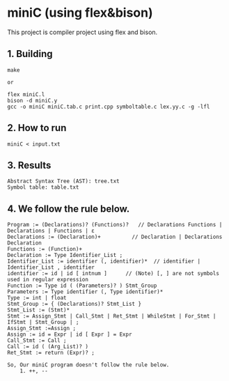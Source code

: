 miniC (using flex&bison)
========
This project is compiler project using flex and bison.

## 1. Building
    make
    
    or

    flex miniC.l
    bison -d miniC.y
    gcc -o miniC miniC.tab.c print.cpp symboltable.c lex.yy.c -g -lfl
    
## 2. How to run
    miniC < input.txt

## 3. Results
    Abstract Syntax Tree (AST): tree.txt
    Symbol table: table.txt

## 4. We follow the rule below.

    Program := (Declarations)? (Functions)?   // Declarations Functions | Declarations | Functions | ε
    Declarations := (Declaration)+          // Declaration | Declarations Declaration
    Functions := (Function)+
    Declaration := Type Identifier_List ;
    Identifier_List := identifier (, identifier)*  // identifier | Identifier_List , identifier
    identifier := id | id [ intnum ]      // (Note) [, ] are not symbols used in regular expression
    Function := Type id ( (Parameters)? ) Stmt_Group
    Parameters := Type identifier (, Type identifier)*
    Type := int | float
    Stmt_Group := { (Declarations)? Stmt_List }
    Stmt_List := (Stmt)*
    Stmt := Assign_Stmt | Call_Stmt | Ret_Stmt | WhileStmt | For_Stmt | IfStmt | Stmt_Group | ;
    Assign_Stmt :=Assign ; 
    Assign := id = Expr | id [ Expr ] = Expr
    Call_Stmt := Call ;
    Call := id ( (Arg_List)? )
    Ret_Stmt := return (Expr)? ; 
    
    So, Our miniC program doesn't follow the rule below.
        1. ++, --
        
   
